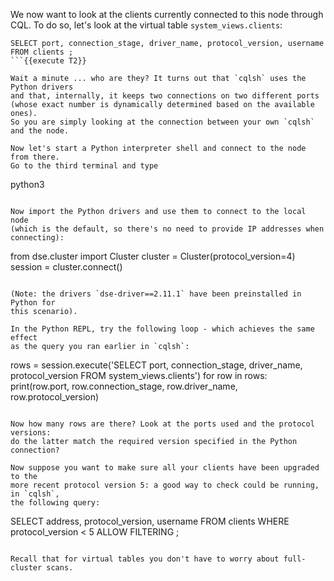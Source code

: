 We now want to look at the clients currently connected to this node through CQL.
To do so, let's look at the virtual table `system_views.clients`:

```
SELECT port, connection_stage, driver_name, protocol_version, username FROM clients ;
```{{execute T2}}

Wait a minute ... who are they? It turns out that `cqlsh` uses the Python drivers
and that, internally, it keeps two connections on two different ports
(whose exact number is dynamically determined based on the available ones).
So you are simply looking at the connection between your own `cqlsh` and the node.

Now let's start a Python interpreter shell and connect to the node from there.
Go to the third terminal and type
```
python3
```{{execute T3}}

Now import the Python drivers and use them to connect to the local node
(which is the default, so there's no need to provide IP addresses when
connecting):
```
from dse.cluster import Cluster
cluster = Cluster(protocol_version=4)
session = cluster.connect()
```{{execute T3}}

(Note: the drivers `dse-driver==2.11.1` have been preinstalled in Python for
this scenario).

In the Python REPL, try the following loop - which achieves the same effect
as the query you ran earlier in `cqlsh`:
```
rows = session.execute('SELECT port, connection_stage, driver_name, protocol_version FROM system_views.clients')
for row in rows:
    print(row.port, row.connection_stage, row.driver_name, row.protocol_version)
```{{execute T3}}

Now how many rows are there? Look at the ports used and the protocol versions:
do the latter match the required version specified in the Python connection?

Now suppose you want to make sure all your clients have been upgraded to the
more recent protocol version 5: a good way to check could be running, in `cqlsh`,
the following query:
```
SELECT address, protocol_version, username FROM clients WHERE protocol_version < 5 ALLOW FILTERING ;
```{{execute T2}}

Recall that for virtual tables you don't have to worry about full-cluster scans.